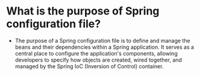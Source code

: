 # What is the purpose of Spring configuration file?
- The purpose of a Spring configuration file is to define and manage the beans and their dependencies within a Spring application. It serves as a central place to configure the application's components, allowing developers to specify how objects are created, wired together, and managed by the Spring IoC (Inversion of Control) container.
